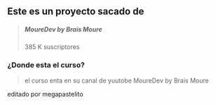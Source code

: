 ## Este es un proyecto sacado de 

>##### MoureDev by Brais Moure
>385 K suscriptores

### ¿Donde esta el curso?

>el curso enta en su canal de yuutobe
> MoureDev by Brais Moure

editado por megapastelito
